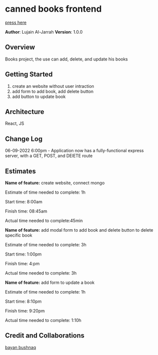 # canned books frontend
[press here](https://glittery-shortbread-0b636a.netlify.app/)

**Author**: Lujain Al-Jarrah
**Version**: 1.0.0
<!-- (increment the patch/fix version number if you make more commits past your first submission) -->

## Overview
<!-- Provide a high level overview of what this application is and why you are building it, beyond the fact that it's an assignment for this class. (i.e. What's your problem domain?) -->
Books project, the use can add, delete, and update his books

## Getting Started
<!-- What are the steps that a user must take in order to build this app on their own machine and get it running? -->
1. create an website without  user intraction
2. add form to add book, add delete button  
3. add button to update book
## Architecture
<!-- Provide a detailed description of the application design. What technologies (languages, libraries, etc) you're using, and any other relevant design information. -->
React, JS

## Change Log
<!-- Use this area to document the iterative changes made to your application as each feature is successfully implemented. Use time stamps. Here's an example:

01-01-2001 4:59pm - Application now has a fully-functional express server, with a GET route for the location resource. -->
06-09-2022 6:00pm - Application now has a fully-functional express server, with a GET, POST, and DElETE route


## Estimates
<!-- See below -->
**Name of feature:**  create website,  connect mongo

Estimate of time needed to complete: 1h

Start time: 8:00am

Finish time: 08:45am

Actual time needed to complete:45min

**Name of feature:** add modal form to add book and delete button to delete specific book

Estimate of time needed to complete: 3h

Start time: 1:00pm

Finish time: 4:pm

Actual time needed to complete: 3h

**Name of feature:** add form to update a book 

Estimate of time needed to complete: 1h

Start time: 8:10pm

Finish time: 9:20pm

Actual time needed to complete: 1:10h



## Credit and Collaborations
<!-- Give credit (and a link) to other people or resources that helped you build this application. -->
[bayan bushnaq](https://github.com/BayanBushnaq)
